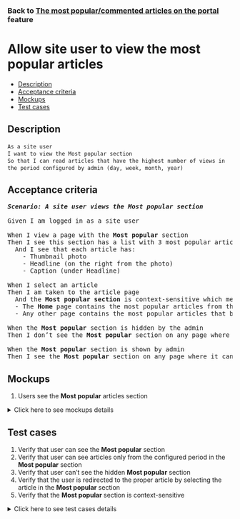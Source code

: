 ### Back to [The most popular/commented articles on the portal](../../) feature

# Allow site user to view the most popular articles

- [Description](#description)
- [Acceptance criteria](#acceptance-criteria)
- [Mockups](#mockups)
- [Test cases](#test-cases)

## Description

    As a site user
    I want to view the Most popular section 
    So that I can read articles that have the highest number of views in the period configured by admin (day, week, month, year)

## Acceptance criteria

<pre>
<b><i>Scenario: A site user views the Most popular section</i></b>

Given I am logged in as a site user

When I view a page with the <b>Most popular</b> section
Then I see this section has a list with 3 most popular articles (based on page views in the configured period)
  And I see that each article has:
    - Thumbnail photo
    - Headline (on the right from the photo)
    - Caption (under Headline)

When I select an article
Then I am taken to the article page
  And the <b>Most popular section</b> is context-sensitive which means:
  - The <b>Home</b> page contains the most popular articles from the whole articles list
  - Any other page contains the most popular articles that belong to a category, conference, or team of the current page

When the <b>Most popular</b> section is hidden by the admin
Then I don’t see the <b>Most popular</b> section on any page where it can be present

When the <b>Most popular</b> section is shown by admin
Then I see the <b>Most popular</b> section on any page where it can be present
</pre>

## Mockups

1. Users see the <b>Most popular</b> articles section

<details>
  <summary>Click here to see mockups details</summary>

**1. Users see the Most popular articles section:**

![Users see the Most popular articles section](/products/sport_news_portal/web_application_features/most_popular_and_commented/images/most_popular_commented.png)

</details>

## Test cases

1. Verify that user can see the <b>Most popular</b> section
2. Verify that user can see articles only from the configured period in the <b>Most popular</b> section
3. Verify that user can’t see the hidden <b>Most popular</b> section
4. Verify that the user is redirected to the proper article by selecting the article in the <b>Most popular</b> section
5. Verify that the <b>Most popular</b> section is context-sensitive

<details>
  <summary>Click here to see test cases details</summary>

### **#1. Verify that user can see the Most popular section**

|Preconditions|Steps|Expected result
--------------|-----|----------
|- Admin shows the <b>Most popular</b> section</br>- Go to the Sports Hub home page</br>- Go to any page > <b>Most popular</b> section|1) On any page, examine the <b>Most popular</b> section|1) The <b>Most popular</b> section is shown and contains three most visited articles in the configured period|

### **#2. Verify that user can see articles only from the configured period in the Most popular section**

|Preconditions|Steps|Expected result
--------------|-----|----------
|- Admin configured <b>Day</b> period</br>- Go to the Sports Hub home page</br>- Go to any page > <b>Most popular</b> section|1) On any page, examine the <b>Most popular</b> section|1) The <b>Most popular</b> section is shown and contains three most visited articles on the last day|

### **#3. Verify that user can’t see the hidden Most popular section**

|Preconditions|Steps|Expected result
--------------|-----|----------
|- Admin hides the <b>Most popular</b> section</br>- Go to the Sports Hub home page</br>- Go to any page where the <b>Most popular</b> section should be present|1) On any page, examine the <b>Most popular</b> section|1) The <b>Most popular</b> section is not shown|

### **#4. Verify that the user is redirected to the proper article by selecting the article in the Most popular section**

|Preconditions|Steps|Expected result
--------------|-----|----------
|- Go to the Sports Hub home page</br>- Go to any page > <b>Most popular</b> section|1) Select any article|1) The user is redirected to the article page|

### **#5. Verify that the Most popular section is context-sensitive**

|Preconditions|Steps|Expected result
--------------|-----|----------
|- Go to the Sports Hub home page|1) Go through all pages within the <b>Most popular</b> section</br>2) Examine the <b>Most popular</b> section|2) Articles in the <b>Most popular</b> section change according to the visited page|
</details>
